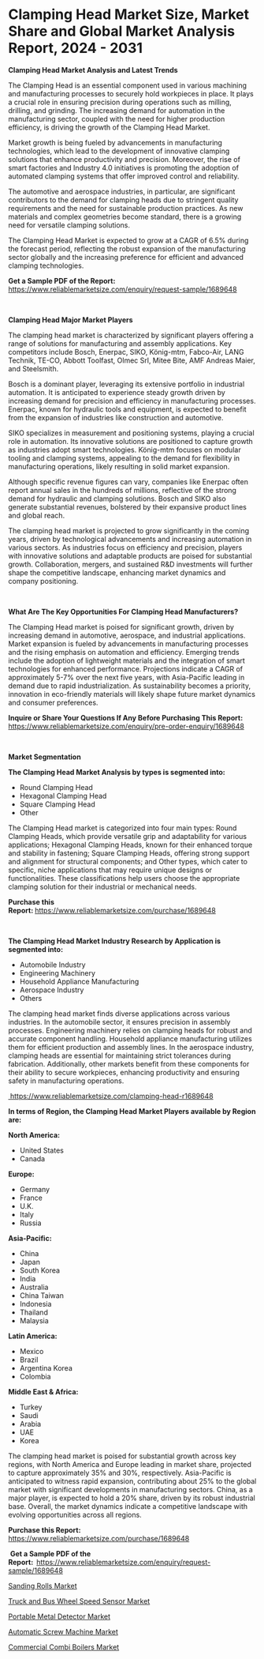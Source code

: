 <p><h1>Clamping Head Market Size, Market Share and Global Market Analysis Report, 2024 - 2031</h1></p><p><strong>Clamping Head Market Analysis and Latest Trends</strong></p>
<p><p>The Clamping Head is an essential component used in various machining and manufacturing processes to securely hold workpieces in place. It plays a crucial role in ensuring precision during operations such as milling, drilling, and grinding. The increasing demand for automation in the manufacturing sector, coupled with the need for higher production efficiency, is driving the growth of the Clamping Head Market.</p><p>Market growth is being fueled by advancements in manufacturing technologies, which lead to the development of innovative clamping solutions that enhance productivity and precision. Moreover, the rise of smart factories and Industry 4.0 initiatives is promoting the adoption of automated clamping systems that offer improved control and reliability.</p><p>The automotive and aerospace industries, in particular, are significant contributors to the demand for clamping heads due to stringent quality requirements and the need for sustainable production practices. As new materials and complex geometries become standard, there is a growing need for versatile clamping solutions.</p><p>The Clamping Head Market is expected to grow at a CAGR of 6.5% during the forecast period, reflecting the robust expansion of the manufacturing sector globally and the increasing preference for efficient and advanced clamping technologies.</p></p>
<p><strong>Get a Sample PDF of the Report:&nbsp;</strong> <a href="https://www.reliablemarketsize.com/enquiry/request-sample/1689648?utm_campaign=1186&utm_medium=2&utm_source=Github&utm_content=ia&utm_term=17102024&utm_id=clamping-head">https://www.reliablemarketsize.com/enquiry/request-sample/1689648</a></p>
<p>&nbsp;</p>
<p><strong>Clamping Head Major Market Players</strong></p>
<p><p>The clamping head market is characterized by significant players offering a range of solutions for manufacturing and assembly applications. Key competitors include Bosch, Enerpac, SIKO, König-mtm, Fabco-Air, LANG Technik, TE-CO, Abbott Toolfast, Olmec Srl, Mitee Bite, AMF Andreas Maier, and Steelsmith. </p><p>Bosch is a dominant player, leveraging its extensive portfolio in industrial automation. It is anticipated to experience steady growth driven by increasing demand for precision and efficiency in manufacturing processes. Enerpac, known for hydraulic tools and equipment, is expected to benefit from the expansion of industries like construction and automotive.</p><p>SIKO specializes in measurement and positioning systems, playing a crucial role in automation. Its innovative solutions are positioned to capture growth as industries adopt smart technologies. König-mtm focuses on modular tooling and clamping systems, appealing to the demand for flexibility in manufacturing operations, likely resulting in solid market expansion.</p><p>Although specific revenue figures can vary, companies like Enerpac often report annual sales in the hundreds of millions, reflective of the strong demand for hydraulic and clamping solutions. Bosch and SIKO also generate substantial revenues, bolstered by their expansive product lines and global reach.</p><p>The clamping head market is projected to grow significantly in the coming years, driven by technological advancements and increasing automation in various sectors. As industries focus on efficiency and precision, players with innovative solutions and adaptable products are poised for substantial growth. Collaboration, mergers, and sustained R&D investments will further shape the competitive landscape, enhancing market dynamics and company positioning.</p></p>
<p>&nbsp;</p>
<p><strong>What Are The Key Opportunities For Clamping Head Manufacturers?</strong></p>
<p><p>The Clamping Head market is poised for significant growth, driven by increasing demand in automotive, aerospace, and industrial applications. Market expansion is fueled by advancements in manufacturing processes and the rising emphasis on automation and efficiency. Emerging trends include the adoption of lightweight materials and the integration of smart technologies for enhanced performance. Projections indicate a CAGR of approximately 5-7% over the next five years, with Asia-Pacific leading in demand due to rapid industrialization. As sustainability becomes a priority, innovation in eco-friendly materials will likely shape future market dynamics and consumer preferences.</p></p>
<p><strong>Inquire or Share Your Questions If Any Before Purchasing This Report:</strong> <a href="https://www.reliablemarketsize.com/enquiry/pre-order-enquiry/1689648?utm_campaign=1186&utm_medium=2&utm_source=Github&utm_content=ia&utm_term=17102024&utm_id=clamping-head">https://www.reliablemarketsize.com/enquiry/pre-order-enquiry/1689648</a></p>
<p>&nbsp;</p>
<p><strong>Market Segmentation</strong></p>
<p><strong>The Clamping Head Market Analysis by types is segmented into:</strong></p>
<p><ul><li>Round Clamping Head</li><li>Hexagonal Clamping Head</li><li>Square Clamping Head</li><li>Other</li></ul></p>
<p><p>The Clamping Head market is categorized into four main types: Round Clamping Heads, which provide versatile grip and adaptability for various applications; Hexagonal Clamping Heads, known for their enhanced torque and stability in fastening; Square Clamping Heads, offering strong support and alignment for structural components; and Other types, which cater to specific, niche applications that may require unique designs or functionalities. These classifications help users choose the appropriate clamping solution for their industrial or mechanical needs.</p></p>
<p><strong>Purchase this Report:&nbsp;</strong><a href="https://www.reliablemarketsize.com/purchase/1689648?utm_campaign=1186&utm_medium=2&utm_source=Github&utm_content=ia&utm_term=17102024&utm_id=clamping-head">https://www.reliablemarketsize.com/purchase/1689648</a></p>
<p>&nbsp;</p>
<p><strong>The Clamping Head Market Industry Research by Application is segmented into:</strong></p>
<p><ul><li>Automobile Industry</li><li>Engineering Machinery</li><li>Household Appliance Manufacturing</li><li>Aerospace Industry</li><li>Others</li></ul></p>
<p><p>The clamping head market finds diverse applications across various industries. In the automobile sector, it ensures precision in assembly processes. Engineering machinery relies on clamping heads for robust and accurate component handling. Household appliance manufacturing utilizes them for efficient production and assembly lines. In the aerospace industry, clamping heads are essential for maintaining strict tolerances during fabrication. Additionally, other markets benefit from these components for their ability to secure workpieces, enhancing productivity and ensuring safety in manufacturing operations.</p></p>
<p><a href="https://www.reliablemarketsize.com/clamping-head-r1689648?utm_campaign=1186&utm_medium=2&utm_source=Github&utm_content=ia&utm_term=17102024&utm_id=clamping-head">&nbsp;https://www.reliablemarketsize.com/clamping-head-r1689648</a></p>
<p><strong>In terms of Region, the Clamping Head Market Players available by Region are:</strong></p>
<p>
    <p> <strong> North America: </strong>
        <ul>
            <li>United States</li>
            <li>Canada</li>
        </ul>
        </p> 
    <p> <strong> Europe: </strong>
        <ul>
            <li>Germany</li>
            <li>France</li>
            <li>U.K.</li>
            <li>Italy</li>
            <li>Russia</li>
        </ul>
        </p> 
    <p> <strong> Asia-Pacific: </strong>
        <ul>
            <li>China</li>
            <li>Japan</li>
            <li>South Korea</li>
            <li>India</li>
            <li>Australia</li>
            <li>China Taiwan</li>
            <li>Indonesia</li>
            <li>Thailand</li>
            <li>Malaysia</li>
        </ul>
        </p> 
    <p> <strong> Latin America: </strong>
        <ul>
            <li>Mexico</li>
            <li>Brazil</li>
            <li>Argentina Korea</li>
            <li>Colombia</li>
        </ul>
        </p> 
    <p> <strong> Middle East & Africa: </strong>
        <ul>
            <li>Turkey</li>
            <li>Saudi</li>
            <li>Arabia</li>
            <li>UAE</li>
            <li>Korea</li>
        </ul>
    </p>
    </p>
<p><p>The clamping head market is poised for substantial growth across key regions, with North America and Europe leading in market share, projected to capture approximately 35% and 30%, respectively. Asia-Pacific is anticipated to witness rapid expansion, contributing about 25% to the global market with significant developments in manufacturing sectors. China, as a major player, is expected to hold a 20% share, driven by its robust industrial base. Overall, the market dynamics indicate a competitive landscape with evolving opportunities across all regions.</p></p>
<p><strong>Purchase this Report: </strong><a href="https://www.reliablemarketsize.com/purchase/1689648?utm_campaign=1186&utm_medium=2&utm_source=Github&utm_content=ia&utm_term=17102024&utm_id=clamping-head">https://www.reliablemarketsize.com/purchase/1689648</a></p>
<p>&nbsp;<strong>Get a Sample PDF of the Report:&nbsp;&nbsp;</strong><a href="https://www.reliablemarketsize.com/enquiry/request-sample/1689648?utm_campaign=1186&utm_medium=2&utm_source=Github&utm_content=ia&utm_term=17102024&utm_id=clamping-head">https://www.reliablemarketsize.com/enquiry/request-sample/1689648</a></p>
<p><strong></strong></p>
<p><p><a href="https://www.linkedin.com/pulse/competitive-intelligence-sanding-rolls-market-key-players-strategies-o0u8e?utm_campaign=1186&utm_medium=2&utm_source=Github&utm_content=ia&utm_term=17102024&utm_id=clamping-head">Sanding Rolls Market</a></p><p><a href="https://github.com/callie4vf/Market-Research-Report-List-1/blob/main/truck-and-bus-wheel-speed-sensor-market.md?utm_campaign=1186&utm_medium=2&utm_source=Github&utm_content=ia&utm_term=17102024&utm_id=clamping-head">Truck and Bus Wheel Speed Sensor Market</a></p><p><a href="https://issuu.com/reportprime-2/docs/portable-metal-detector-market-size_89c4c38f18d217?utm_campaign=1186&utm_medium=2&utm_source=Github&utm_content=ia&utm_term=17102024&utm_id=clamping-head">Portable Metal Detector Market</a></p><p><a href="https://issuu.com/reportprime-2/docs/automatic-screw-machine-market-size_107fc1c10b2372?utm_campaign=1186&utm_medium=2&utm_source=Github&utm_content=ia&utm_term=17102024&utm_id=clamping-head">Automatic Screw Machine Market</a></p><p><a href="https://github.com/siennagx1ahafter/Market-Research-Report-List-1/blob/main/commercial-combi-boilers-market.md?utm_campaign=1186&utm_medium=2&utm_source=Github&utm_content=ia&utm_term=17102024&utm_id=clamping-head">Commercial Combi Boilers Market</a></p></p>
